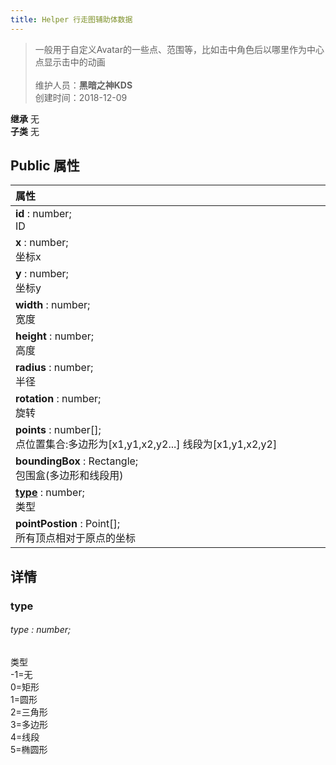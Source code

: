 ```yaml
---
title: Helper 行走图辅助体数据
---
```

>一般用于自定义Avatar的一些点、范围等，比如击中角色后以哪里作为中心点显示击中的动画<br><br>
>维护人员：**黑暗之神KDS**  
>创建时间：2018-12-09

**继承**  无<br>
**子类**  无<br>
## **Public 属性**
| <div style="width:1000px;text-align:left">属性</div>                              |
| --------------------------------------------------------------------------------- |
| **id** : number;<br>ID                                                            |
| **x** : number;<br>坐标x                                                          |
| **y** : number;<br>坐标y                                                          |
| **width** : number;<br>宽度                                                       |
| **height** : number;<br>高度                                                      |
| **radius** : number;<br>半径                                                      |
| **rotation** : number;<br>旋转                                                    |
| **points** : number[];<br>点位置集合:多边形为[x1,y1,x2,y2...] 线段为[x1,y1,x2,y2] |
| **boundingBox** : Rectangle;<br>包围盒(多边形和线段用)                            |
| **[type](#type)** : number;<br>类型                                               |
| **pointPostion** : Point[];<br>所有顶点相对于原点的坐标                           |



## 详情

### type
###### type : number;
类型<br>
-1=无<br>
0=矩形<br>
1=圆形<br>
2=三角形<br>
3=多边形<br>
4=线段<br>
5=椭圆形




